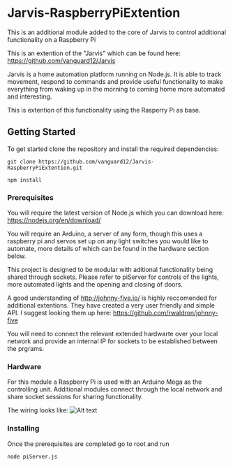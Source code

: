 # Jarvis-RaspberryPiExtention
This is an additional module added to the core of Jarvis to control additional functionality on a Raspberry Pi 

This is an extention of the "Jarvis" which can be found here: https://github.com/vanguard12/Jarvis

Jarvis is a home automation platform running on Node.js. It is able to track movement, respond to commands and provide useful functionality to make everything from waking up in the morning to coming home more automated and interesting.

This is extention of this functionality using the Rasperry Pi as base.


## Getting Started


To get started clone the repository and install the required dependencies:

```
git clone https://github.com/vanguard12/Jarvis-RaspberryPiExtention.git

npm install
```

### Prerequisites

You will require the latest version of Node.js which you can download here: https://nodejs.org/en/download/

You will require an Arduino, a server of any form, though this uses a raspberry pi and servos set up on any light switches you would like to automate, more details of which can be found in the hardware section below. 

This project is designed to be modular with aditional functionality being shared through sockets. Please refer to piServer for controls of the lights, more automated lights and the opening and closing of doors.

A good understanding of http://johnny-five.io/ is highly reccomended for additional extentions. They have created a very user friendly and simple API. I suggest looking them up here: https://github.com/rwaldron/johnny-five

You will need to connect the relevant extended hardwarte over your local network and provide an internal IP for sockets to be established between the prgrams.

### Hardware

For this module a Raspberry Pi is used with an Arduino Mega as the controlling unit. Additional modules connect through the local network and share socket sessions for sharing functionality. 

The wiring looks like:
![Alt text](public/images/jarvis_hardware.jpg?raw=true "Fritzing version of hardware set up")

### Installing

Once the prerequisites are completed go to root and run 

```
node piServer.js
```
